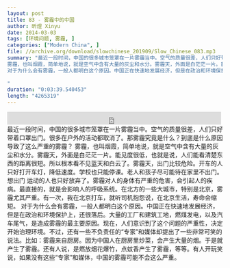 ```yaml
---
layout: post
title: 83 - 雾霾中的中国
author: 昕煜 Xinyu
date: 2014-03-03
tags: [环境问题, 雾霾, ]
categories: ["Modern China", ]
file: //archive.org/download/slowchinese_201909/Slow_Chinese_083.mp3
summary: "最近一段时间，中国的很多城市笼罩在一片雾霾当中。空气的质量很差，人们只好带着口罩出门。很多在户外的活动都取消了。那雾霾究竟是什么？到底是什么原因导致了这么严重的雾霾？
雾霾，也叫烟霞，简单地说，就是空气中含有大量的灰尘和水分。雾霾天，外面是白茫茫一片。能见度很低，也就是说，人们能看清楚东西的距离很短。所以根本看不见蓝天和白云了。雾霾天，出门比较危险。开车的人只好打开车灯，降低速度。学校也只能停课。老人和孩子尽可能待在家里不出门。想出门 运动的人也只好放弃了。雾霾对人的身体有严重的危害，会引起人的疾病。最直接的，就是会影响人的呼吸系统。在北方的一些大城市，特别是北京，雾霾尤其严重。有一次，我在北京打车，就听司机抱怨说，在北京生活，寿命会缩短。
对于为什么会有雾霾，一般人都明白这个原因。中国正在快速地发展经济，但是在政治和环境保护上，还很落后。大量的工厂和建筑工地，燃煤发电，以及汽车尾气，是造成雾霾的最主要原因。现在，人们意识到了这个问题的严重性，决定开始治理环境。不过，还有一些不负责任的“专家”和媒体却提出了一些非常可笑的说法。比如：雾霾来自厨房。因为中国人在厨房里炒菜，会产生大量的烟。于是就产生了雾霾。还有人说，是燃放烟花爆竹，点蚊香产生了雾霾，等等。有人开玩笑说，如果没有这些“专家”和媒体，中国的雾霾可能不会这么严重。
 
"
duration: "0:03:39.540453"
length: "4265319"
---
```


<iframe src="https://archive.org/embed/slowchinese_201909/Slow_Chinese_083.mp3" width="500" height="30" frameborder="0" webkitallowfullscreen="true" mozallowfullscreen="true" allowfullscreen></iframe>
最近一段时间，中国的很多城市笼罩在一片雾霾当中。空气的质量很差，人们只好带着口罩出门。很多在户外的活动都取消了。那雾霾究竟是什么？到底是什么原因导致了这么严重的雾霾？
雾霾，也叫烟霞，简单地说，就是空气中含有大量的灰尘和水分。雾霾天，外面是白茫茫一片。能见度很低，也就是说，人们能看清楚东西的距离很短。所以根本看不见蓝天和白云了。雾霾天，出门比较危险。开车的人只好打开车灯，降低速度。学校也只能停课。老人和孩子尽可能待在家里不出门。想出门 运动的人也只好放弃了。雾霾对人的身体有严重的危害，会引起人的疾病。最直接的，就是会影响人的呼吸系统。在北方的一些大城市，特别是北京，雾霾尤其严重。有一次，我在北京打车，就听司机抱怨说，在北京生活，寿命会缩短。
对于为什么会有雾霾，一般人都明白这个原因。中国正在快速地发展经济，但是在政治和环境保护上，还很落后。大量的工厂和建筑工地，燃煤发电，以及汽车尾气，是造成雾霾的最主要原因。现在，人们意识到了这个问题的严重性，决定开始治理环境。不过，还有一些不负责任的“专家”和媒体却提出了一些非常可笑的说法。比如：雾霾来自厨房。因为中国人在厨房里炒菜，会产生大量的烟。于是就产生了雾霾。还有人说，是燃放烟花爆竹，点蚊香产生了雾霾，等等。有人开玩笑说，如果没有这些“专家”和媒体，中国的雾霾可能不会这么严重。
 
